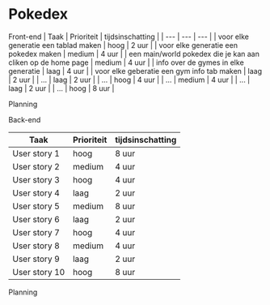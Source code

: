 # Pokedex


Front-end
| Taak | Prioriteit | tijdsinschatting |
| --- | --- | --- |
| voor elke generatie een tablad maken | hoog | 2 uur |
| voor elke generatie een pokedex maken | medium | 4 uur |
| een main/world pokedex die je kan aan cliken op de home page | medium | 4 uur |
| info over de gymes in elke generatie | laag | 4 uur |
| voor elke geberatie een gym info tab maken | laag | 2 uur |
| ... | laag | 2 uur |
| ... | hoog | 4 uur |
| ... | medium | 4 uur |
| ... | laag | 2 uur |
| ... | hoog | 8 uur |

Planning

Back-end

| Taak | Prioriteit | tijdsinschatting |
| --- | --- | --- |
| User story 1 | hoog | 8 uur |
| User story 2 | medium | 4 uur |
| User story 3 | hoog | 4 uur |
| User story 4 | laag | 2 uur |
| User story 5 | medium | 8 uur |
| User story 6 | laag | 2 uur |
| User story 7 | hoog | 4 uur |
| User story 8 | medium | 4 uur |
| User story 9 | laag | 2 uur |
| User story 10 | hoog | 8 uur |

Planning